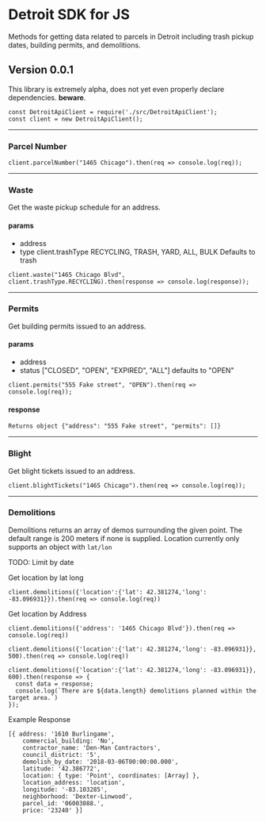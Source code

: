 # Detroit SDK for JS

Methods for getting data related to parcels in Detroit including trash pickup dates, building permits, and demolitions. 

## Version 0.0.1

This library is extremely alpha, does not yet even properly declare dependencies. **beware**.

```
const DetroitApiClient = require('./src/DetroitApiClient');
const client = new DetroitApiClient();
```

---

### Parcel Number
```
client.parcelNumber("1465 Chicago").then(req => console.log(req));
```
---

### Waste

Get the waste pickup schedule for an address. 

#### params
- address
- type client.trashType RECYCLING, TRASH, YARD, ALL, BULK
Defaults to trash
```
client.waste("1465 Chicago Blvd", client.trashType.RECYCLING).then(response => console.log(response));
```
---

### Permits

Get building permits issued to an address.

#### params
- address
- status ["CLOSED", "OPEN", "EXPIRED", "ALL"] defaults to "OPEN"

```
client.permits("555 Fake street", "OPEN").then(req => console.log(req));
```
#### response

`Returns object {"address": "555 Fake street", "permits": []}`

---

### Blight

Get blight tickets issued to an address.

```
client.blightTickets("1465 Chicago").then(req => console.log(req));
```
---

### Demolitions

Demolitions returns an array of demos surrounding the given point.
The default range is 200 meters if none is supplied.
Location currently only supports an object with `lat/lon`

TODO: Limit by date

Get location by lat long
```
client.demolitions({'location':{'lat': 42.381274,'long': -83.096931}}).then(req => console.log(req))
```

Get location by Address
```
client.demolitions({'address': '1465 Chicago Blvd'}).then(req => console.log(req))
```

```
client.demolitions({'location':{'lat': 42.381274,'long': -83.096931}}, 500).then(req => console.log(req))

client.demolitions({'location':{'lat': 42.381274,'long': -83.096931}}, 600).then(response => {
  const data = response;
  console.log(`There are ${data.length} demolitions planned within the target area.`)
});
```

Example Response
```
[{ address: '1610 Burlingame',
    commercial_building: 'No',
    contractor_name: 'Den-Man Contractors',
    council_district: '5',
    demolish_by_date: '2018-03-06T00:00:00.000',
    latitude: '42.386772',
    location: { type: 'Point', coordinates: [Array] },
    location_address: 'location',
    longitude: '-83.103285',
    neighborhood: 'Dexter-Linwood',
    parcel_id: '06003088.',
    price: '23240' }]
```
